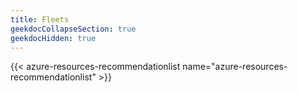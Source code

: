 ```yaml
---
title: Fleets
geekdocCollapseSection: true
geekdocHidden: true
---
```


{{< azure-resources-recommendationlist name="azure-resources-recommendationlist" >}}
